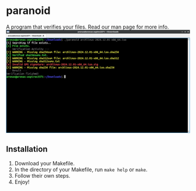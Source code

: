 # paranoid
A program that verifies your files. Read our man page for more info.
![A screenshot.](screenshots/screen.png)

## Installation
1. Download your Makefile.
2. In the directory of your Makefile, run `make help` or `make`.
3. Follow their own steps.
4. Enjoy!
